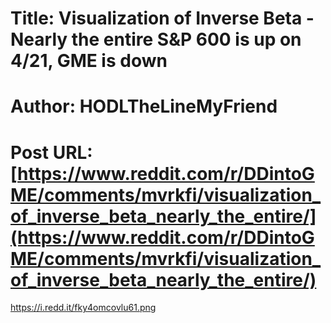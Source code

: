 # Title: Visualization of Inverse Beta - Nearly the entire S&P 600 is up on 4/21, GME is down
# Author: HODLTheLineMyFriend
# Post URL: [https://www.reddit.com/r/DDintoGME/comments/mvrkfi/visualization_of_inverse_beta_nearly_the_entire/](https://www.reddit.com/r/DDintoGME/comments/mvrkfi/visualization_of_inverse_beta_nearly_the_entire/)


https://i.redd.it/fky4omcovlu61.png